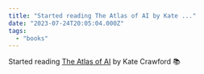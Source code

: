 ```yaml
---
title: "Started reading The Atlas of AI by Kate ..."
date: "2023-07-24T20:05:04.000Z"
tags: 
  - "books"
---
```


Started reading [The Atlas of AI](https://micro.blog/books/9780300252392) by Kate Crawford 📚
